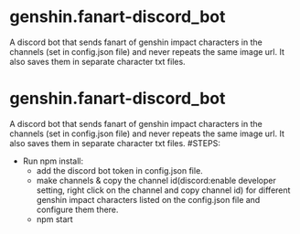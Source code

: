 # genshin.fanart-discord_bot
A discord bot that sends fanart of genshin impact characters in the channels (set in config.json file) and never repeats the same image url. It also saves them in separate character txt files.
# genshin.fanart-discord_bot
A discord bot that sends fanart of genshin impact characters in the channels (set in config.json file) and never repeats the same image url. It also saves them in separate character txt files.
#STEPS:
- Run npm install:
  - add the discord bot token in config.json file.
  - make channels & copy the channel id(discord:enable developer setting, right click on the channel and copy channel id) for different genshin impact characters listed on the config.json file and configure them there.
  - npm start  
